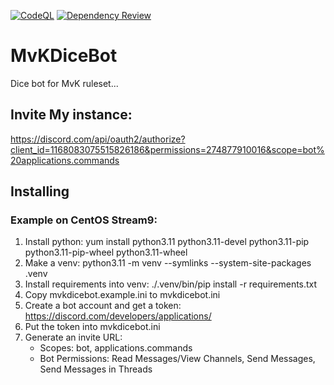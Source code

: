 [![CodeQL](https://github.com/freiheit/MvKDiceBot/actions/workflows/codeql-analysis.yml/badge.svg)](https://github.com/freiheit/MvKDiceBot/actions/workflows/codeql-analysis.yml)
[![Dependency Review](https://github.com/freiheit/MvKDiceBot/actions/workflows/dependency-review.yml/badge.svg)](https://github.com/freiheit/MvKDiceBot/actions/workflows/dependency-review.yml)

# MvKDiceBot
Dice bot for MvK ruleset...

## Invite My instance:
https://discord.com/api/oauth2/authorize?client_id=1168083075515826186&permissions=274877910016&scope=bot%20applications.commands

## Installing

### Example on CentOS Stream9:
1. Install python: yum install python3.11 python3.11-devel python3.11-pip python3.11-pip-wheel python3.11-wheel
2. Make a venv: python3.11 -m venv --symlinks --system-site-packages .venv
3. Install requirements into venv: ./.venv/bin/pip install -r requirements.txt
4. Copy mvkdicebot.example.ini to mvkdicebot.ini
5. Create a bot account and get a token: https://discord.com/developers/applications/
6. Put the token into mvkdicebot.ini
7. Generate an invite URL:
   - Scopes: bot, applications.commands
   - Bot Permissions: Read Messages/View Channels, Send Messages, Send Messages in Threads
